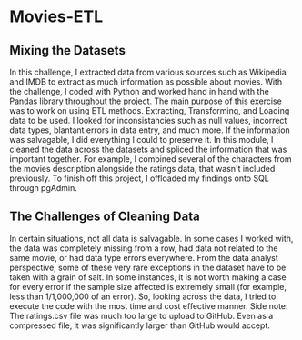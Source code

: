 # Movies-ETL

## Mixing the Datasets
In this challenge, I extracted data from various sources such as Wikipedia and IMDB to extract as much information as possible about movies. With the challenge, I coded with Python and worked hand in hand with the Pandas library throughout the project. The main purpose of this exercise was to work on using ETL methods. Extracting, Transforming, and Loading data to be used. I looked for inconsistancies such as null values, incorrect data types, blantant errors in data entry, and much more. If the information was salvagable, I did everything I could to preserve it. In this module, I cleaned the data across the datasets and spliced the information that was important together. For example, I combined several of the characters from the movies description alongside the ratings data, that wasn't included previously. To finish off this project, I offloaded my findings onto SQL through pgAdmin.

## The Challenges of Cleaning Data
In certain situations, not all data is salvagable. In some cases I worked with, the data was completely missing from a row, had data not related to the same movie, or had data type errors everywhere. From the data analyst perspective, some of these very rare exceptions in the dataset have to be taken with a grain of salt. In some instances, it is not worth making a case for every error if the sample size affected is extremely small (for example, less than 1/1,000,000 of an error). So, looking across the data, I tried to execute the code with the most time and cost effective manner. Side note: The ratings.csv file was much too large to upload to GitHub. Even as a compressed file, it was significantly larger than GitHub would accept.
